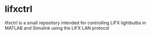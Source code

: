 # lifxctrl
lifxctrl is a small repository intended for controlling LIFX lightbulbs in MATLAB and Simulink using the LIFX LAN protocol
